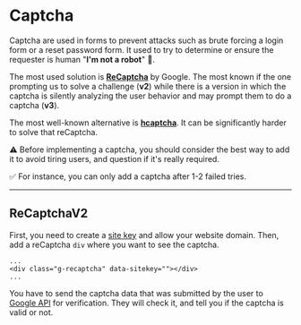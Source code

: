 # Captcha

<div class="row row-cols-md-2"><div>

Captcha are used in forms to prevent attacks such as brute forcing a login form or a reset password form. It used to try to determine or ensure the requester is human "**I'm not a robot**" 🤖.

The most used solution is [**ReCaptcha**](https://developers.google.com/recaptcha/intro) by Google. The most known if the one prompting us to solve a challenge (**v2**) while there is a version in which the captcha is silently analyzing the user behavior and may prompt them to do a captcha (**v3**).

The most well-known alternative is [**hcaptcha**](https://www.hcaptcha.com/). It can be significantly harder to solve that reCaptcha. 
</div><div>

⚠️ Before implementing a captcha, you should consider the best way to add it to avoid tiring users, and question if it's really required.

✅ For instance, you can only add a captcha after 1-2 failed tries.
</div></div>

<hr class="sep-both">

## ReCaptchaV2

<div class="row row-cols-md-2"><div>

First, you need to create a [site key](https://developers.google.com/recaptcha/intro) and allow your website domain. Then, add a reCaptcha `div` where you want to see the captcha.

```xml!
...
<div class="g-recaptcha" data-sitekey=""></div>
...
```
</div><div>

You have to send the captcha data that was submitted by the user to [Google API](https://www.google.com/recaptcha/api/siteverify) for verification. They will check it, and tell you if the captcha is valid or not.
</div></div>
